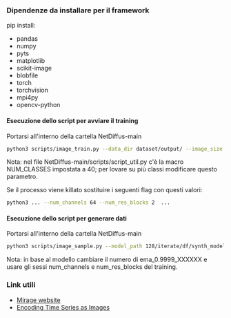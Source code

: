### Dipendenze da installare per il framework
pip install:
- pandas
- numpy
- pyts
- matplotlib
- scikit-image
- blobfile
- torch
- torchvision
- mpi4py
- opencv-python


#### Esecuzione dello script per avviare il training
Portarsi all'interno della cartella NetDiffus-main
```bash
python3 scripts/image_train.py --data_dir dataset/output/ --image_size 128 --num_channels 128 --num_res_blocks 3 --diffusion_steps 1000 --noise_schedule cosine --learn_sigma True --class_cond True --rescale_learned_sigmas False --rescale_timesteps False --lr 1e-4 --batch_size 4
```
Nota: nel file NetDiffus-main/scripts/script_util.py c'è la macro NUM_CLASSES impostata a 40; per lovare su più classi modificare questo parametro.

Se il processo viene killato sostituire i seguenti flag con questi valori:
```bash
python3 ... --num_channels 64 --num_res_blocks 2  ...
```

#### Esecuzione dello script per generare dati
Portarsi all'interno della cartella NetDiffus-main
```bash
python3 scripts/image_sample.py --model_path 128/iterate/df/synth_models/ema_0.9999_000000.pt --image_size 128 --num_channels 128 --num_res_blocks 3 --diffusion_steps 1000 --noise_schedule cosine --learn_sigma True --class_cond True --rescale_learned_sigmas False --rescale_timesteps False
```
Nota: in base al modello cambiare il numero di ema_0.9999_XXXXXX e usare gli sessi num_channels e num_res_blocks del training.

### Link utili
- [Mirage website](https://traffic.comics.unina.it/mirage/index.html)
- [Encoding Time Series as Images](https://medium.com/analytics-vidhya/encoding-time-series-as-images-b043becbdbf3)
